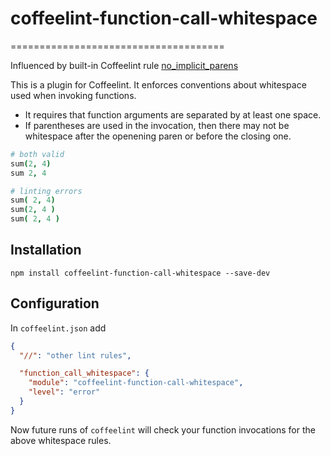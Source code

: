 # coffeelint-function-call-whitespace
=====================================

Influenced by built-in Coffeelint rule [no_implicit_parens](https://github.com/clutchski/coffeelint/blob/5d818a5a4b4310cc147614e54d972b23f47cad88/src/rules/no_implicit_parens.coffee)

This is a plugin for Coffeelint. It enforces conventions about whitespace used when invoking functions.

- It requires that function arguments are separated by at least one space.
- If parentheses are used in the invocation, then there may not be whitespace after the openening paren or before the closing one.

```coffee
# both valid
sum(2, 4)
sum 2, 4

# linting errors
sum( 2, 4)
sum(2, 4 )
sum( 2, 4 )
```

## Installation

`npm install coffeelint-function-call-whitespace --save-dev`

## Configuration

In `coffeelint.json` add

```json
{
  "//": "other lint rules",

  "function_call_whitespace": {
    "module": "coffeelint-function-call-whitespace",
    "level": "error"
  }
}
```

Now future runs of `coffeelint` will check your function invocations for the above whitespace rules.
